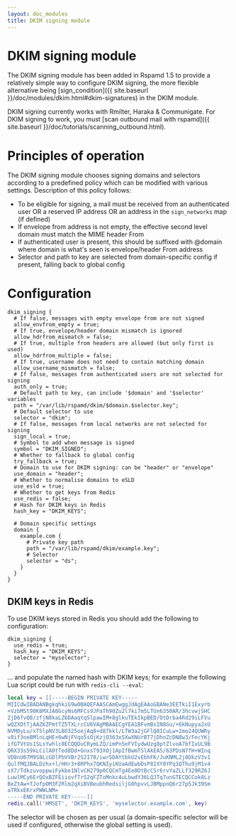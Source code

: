 ```yaml
---
layout: doc_modules
title: DKIM signing module
---
```


# DKIM signing module

The DKIM signing module has been added in Rspamd 1.5 to provide a relatively simple way to configure DKIM signing, the more flexible alternative being [sign_condition]({{ site.baseurl }}/doc/modules/dkim.html#dkim-signatures) in the DKIM module.

DKIM signing currently works with Rmilter, Haraka & Communigate. For DKIM signing to work, you must [scan outbound mail with rspamd]({{ site.baseurl }}/doc/tutorials/scanning_outbound.html).

# Principles of operation

The DKIM signing module chooses signing domains and selectors according to a predefined policy which can be modified with various settings. Description of this policy follows:

 * To be eligible for signing, a mail must be received from an authenticated user OR a reserved IP address OR an address in the `sign_networks` map (if defined)
 * If envelope from address is not empty, the effective second level domain must match the MIME header From
 * If authenticated user is present, this should be suffixed with @domain where domain is what's seen is envelope/header From address
 * Selector and path to key are selected from domain-specific config if present, falling back to global config

# Configuration

~~~ucl
dkim_signing {
  # If false, messages with empty envelope from are not signed
  allow_envfrom_empty = true;
  # If true, envelope/header domain mismatch is ignored
  allow_hdrfrom_mismatch = false;
  # If true, multiple from headers are allowed (but only first is used)
  allow_hdrfrom_multiple = false;
  # If true, username does not need to contain matching domain
  allow_username_mismatch = false;
  # If false, messages from authenticated users are not selected for signing
  auth_only = true;
  # Default path to key, can include '$domain' and '$selector' variables
  path = "/var/lib/rspamd/dkim/$domain.$selector.key";
  # Default selector to use
  selector = "dkim";
  # If false, messages from local networks are not selected for signing
  sign_local = true;
  # Symbol to add when message is signed
  symbol = "DKIM_SIGNED";
  # Whether to fallback to global config
  try_fallback = true;
  # Domain to use for DKIM signing: can be "header" or "envelope"
  use_domain = "header";
  # Whether to normalise domains to eSLD
  use_esld = true;
  # Whether to get keys from Redis
  use_redis = false;
  # Hash for DKIM keys in Redis
  hash_key = "DKIM_KEYS";

  # Domain specific settings
  domain {
    example.com {
      # Private key path
      path = "/var/lib/rspamd/dkim/example.key";
      # Selector
      selector = "ds";
    }
  }
} 
~~~

## DKIM keys in Redis

To use DKIM keys stored in Redis you should add the following to configuration:

~~~ucl
dkim_signing {
  use_redis = true;
  hash_key = "DKIM_KEYS";
  selector = "myselector";
}
~~~

... and populate the named hash with DKIM keys; for example the following Lua script could be run with `redis-cli --eval`:

~~~lua
local key = [[-----BEGIN PRIVATE KEY-----
MIICdwIBADANBgkqhkiG9w0BAQEFAASCAmEwggJdAgEAAoGBANe3EETkiI1Exyrb
+VzbMSt90K8MXJA0GcyNs6MFCs9JPaTh90Zu2l7ki7m5LTUx6350AR/3hcvwjSHC
ZjD6fvQ8/zfjN8kaLZ6DAaqtqSlpawIM+8glkuTEkIkpBED/OtDrba4Rd29iLFVu
wQZXDtTjAAZKZPmtTZ5TXLrcCU6VAgMBAAECgYEA1BFvmBsIN8Gu/+6kNupya2xU
NVM0yLu/xT5lpNV3LBO325oejAq8+d87kkl/LTW3a2jGFlQ0ICuLw+2mo24QUWRy
v8if3oeBMlnLqHE+6wNjFVqo5sOjKzjO363xSXwXNUrBT7jDhnZcDN8w3/FecYKj
ifGTVtUs1SLsYwhlc8ECQQDuCRymLZQ/imPn5eFVIydwUzg8ptZlvoA7bfIxUL9B
QRX33s59kLCilA0tTed8Dd+GnxsT93XOj1ApIfBwmTSlAkEA5/63PDsN7fH+WInq
VD8nU07M9S8LcGDlPbVVBr2S2I78/iwrSDAYtbkU2vEbhFK/JuKNML2j8OkzV3v1
QulfMQJBALDzhx+l/HHr3+8RPhx7QKNIyiKUaAdEwbDsP8IXY8YPq1QThu9jM1v4
sX7/TdkzuvoppwiFykbe1NlvCH279p0CQCmTg4Ee0DtBcCSr6rvYaZLLf329RZ6J
LuwlMCy6ErQOxBZFEiiovfTrS2qFZToMnkc4uLbwdY36LQJTq7unGTECQCCok8Lz
BeZtAw+TJofpOM3F2Rlm2qXiBVBeubhRedsiljG0hpvvLJBMppnQ6r27p5Jk39Sm
aTRkxEKrxPWWLNM=
-----END PRIVATE KEY-----]]
redis.call('HMSET', 'DKIM_KEYS', 'myselector.example.com', key)
~~~

The selector will be chosen as per usual (a domain-specific selector will be used if configured, otherwise the global setting is used).

